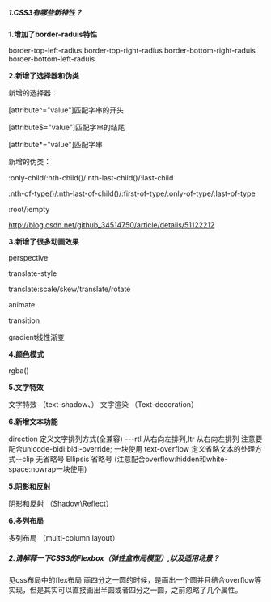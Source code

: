 ##### 1.CSS3有哪些新特性？

**1.增加了border-raduis特性**

border-top-left-radius
border-top-right-radius
border-bottom-right-raduis
border-bottom-left-raduis

**2.新增了选择器和伪类**

新增的选择器：

[attribute^="value"]匹配字串的开头

[attribute$="value"]匹配字串的结尾

[attribute*="value"]匹配字串

新增的伪类：

:only-child/:nth-child()/:nth-last-child()/:last-child

:nth-of-type()/:nth-last-of-child()/:first-of-type/:only-of-type/:last-of-type

:root/:empty

http://blog.csdn.net/github_34514750/article/details/51122212


**3.新增了很多动画效果**

perspective

translate-style

translate:scale/skew/translate/rotate

animate

transition

gradient线性渐变

**4.颜色模式**

rgba()

**5.文字特效**

文字特效      （text-shadow、）
文字渲染      （Text-decoration）

**6.新增文本功能**

direction 定义文字排列方式(全兼容) ---rtl 从右向左排列,ltr 从右向左排列  注意要配合unicode-bidi:bidi-override; 一块使用
text-overflow 定义省略文本的处理方式--clip 无省略号  Ellipsis 省略号 (注意配合overflow:hidden和white-space:nowrap一块使用)

**5.阴影和反射**

阴影和反射        （Shadow\Reflect）

**6.多列布局**

多列布局        （multi-column layout）

##### 2.请解释一下CSS3的Flexbox（弹性盒布局模型）,以及适用场景？

见css布局中的flex布局
画四分之一圆的时候，是画出一个圆并且结合overflow等实现，但是其实可以直接画出半圆或者四分之一圆，之前忽略了几个属性。
